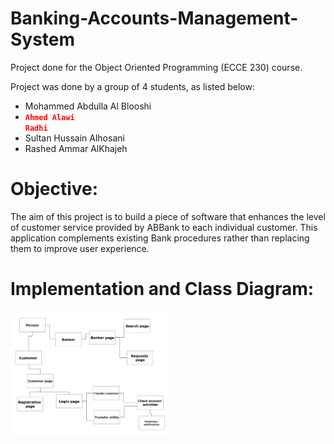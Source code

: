 # Banking-Accounts-Management-System
Project done for the Object Oriented Programming (ECCE 230) course. 

Project was done by a group of 4 students, as listed below:
- Mohammed Abdulla Al Blooshi
- **<code style="color : red">Ahmed Alawi Radhi</code>**
- Sultan Hussain Alhosani
- Rashed Ammar AlKhajeh

# Objective:
The aim of this project is to build a piece of software that enhances the level of customer service provided by ABBank to each individual customer. This application complements existing Bank procedures rather than replacing them to improve user experience.

# Implementation and Class Diagram:
<img src="ReadMe_Images/Class_Diagram.jpeg" width="50%" height="50%">
